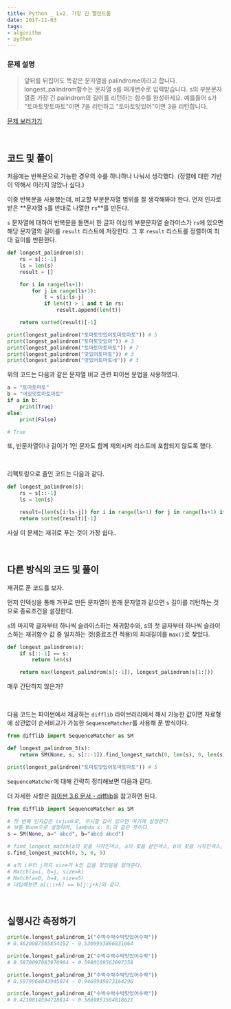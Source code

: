 ```yaml
---
title: Python _ Lv2. 가장 긴 펠린드롬
date: 2017-11-03
tags:
- algorithm
- python
---
```


### 문제 설명

> 앞뒤를 뒤집어도 똑같은 문자열을 palindrome이라고 합니다.
longest_palindrom함수는 문자열 s를 매개변수로 입력받습니다.
s의 부분문자열중 가장 긴 palindrom의 길이를 리턴하는 함수를 완성하세요.
예를들어 s가 "토마토맛토마토"이면 7을 리턴하고 "토마토맛있어"이면 3을 리턴합니다.


<a href="https://programmers.co.kr/learn/challenge_codes/85" target="_blank">문제 보러가기</a>

<br>

## 코드 및 풀이

처음에는 반복문으로 가능한 경우의 수를 하나하나 나눠서 생각했다. (정렬에 대한 기반이 약해서 이러지 않았나 싶다.)

이중 반복문을 사용했는데, 비교할 부분문자열 범위를 잘 생각해봐야 한다. 먼저 인자로 받은 **문자열 `s`를 반대로 나열한 `rs`**를 만든다.

`s` 문자열에 대하여 반복문을 돌면서 한 글자 이상의 부분문자열 슬라이스가 `rs`에 있으면 해당 문자열의 길이를 `result` 리스트에 저장한다. 그 후 `result` 리스트를 정렬하여 최대 길이를 반환한다.


```python
def longest_palindrom(s):
    rs = s[::-1]
    ls = len(s)
    result = []

    for i in range(ls+1):
        for j in range(ls+1):
            t = s[i:ls-j]
            if len(t) > 1 and t in rs:
                result.append(len(t))

    return sorted(result)[-1]

print(longest_palindrom("토마토맛있어토마토마토")) # 5
print(longest_palindrom("토마토맛있어")) # 3
print(longest_palindrom("토마토마토마토")) # 7
print(longest_palindrom("맛있어토마토")) # 3
print(longest_palindrom("맛있어토마토네")) # 3
```

위의 코드는 다음과 같은 문자열 비교 관련 파이썬 문법을 사용하였다.

```python
a = "토마토마토"
b = "어있맛토마토마토"
if a in b:
    print(True)
else:
    print(False)

# True
```

또, 빈문자열이나 길이가 1인 문자도 함께 제외시켜 리스트에 포함되지 않도록 했다.

<br>

리펙토링으로 줄인 코드는 다음과 같다.

```python
def longest_palindrom(s):
    rs = s[::-1]
    ls = len(s)

    result=[len(s[i:ls-j]) for i in range(ls+1) for j in range(ls+1) if s[i:ls-j] in rs and (len(s[i:ls-j]) > 1)]
    return sorted(result)[-1]
```

사실 이 문제는 재귀로 푸는 것이 가장 쉽다..

<br>

## 다른 방식의 코드 및 풀이

재귀로 푼 코드를 보자.

먼저 인덱싱을 통해 거꾸로 만든 문자열이 원래 문자열과 같으면 `s` 길이를 리턴하는 것으로 종료조건을 설정한다.

`s`의 마지막 글자부터 하나씩 슬라이스하는 재귀함수와, s의 첫 글자부터 하나씩 슬라이스하는 재귀함수 값 중 일치하는 것(종료조건 적용)의 최대길이를 `max()`로 찾았다.


```python
def longest_palindrom(s):
    if s[::-1] == s:
        return len(s)

    return max(longest_palindrom(s[:-1]), longest_palindrom(s[1:]))
```

매우 간단하지 않은가?

<br>

다음 코드는 파이썬에서 제공하는 `difflib` 라이브러리에서 해시 가능한 값이면 자료형에 상관없이 순서비교가 가능한 `SequenceMatcher`를 사용해 푼 방식이다.

```python
from difflib import SequenceMatcher as SM

def longest_palindrom_3(s):
    return SM(None, s, s[::-1]).find_longest_match(0, len(s), 0, len(s)).size

print(longest_palindrom("토마토맛있어토마토마토")) # 5
```

`SequenceMatcher`에 대해 간략히 정리해보면 다음과 같다.

더 자세한 사항은 <a href="https://docs.python.org/3.6/library/difflib.html" target="_blank">파이썬 3.6 문서 - difflib</a>을 참고하면 된다.

```python
from difflib import SequenceMatcher as SM

# 첫 번째 인자값은 isjunk로, 무시할 값이 있으면 여기에 설정한다.
# 보통 None으로 설정하며, lambda x: 0;과 같은 뜻이다.
s = SM(None, a=" abcd", b="abcd abcd")
```

```python
# find_longest_match(a의 찾을 시작인덱스, a의 찾을 끝인덱스, b의 찾을 시작인덱스, b의 찾을 끝인덱스)
s.find_longest_match(0, 5, 0, 9)

# a의 i부터 j까지 size가 k인 값을 찾았음을 알려준다.
# Match(a=i, b=j, size=k)
# Match(a=0, b=4, size=5)
# 대입해보면 a[i:i+k] == b[j:j+k]와 같다.
```

<br>

## 실행시간 측정하기

```python
print(e.longest_palindrom_1("수박수박수박맛있어수박"))
# 0.4620087565854192 ~ 0.5309993866831064

print(e.longest_palindrom_2("수박수박수박맛있어수박"))
# 0.5870097083970904 ~ 0.5980109563097358

print(e.longest_palindrom_3("수박수박수박맛있어수박"))
# 0.5979964043945074 ~ 0.9469949873164296

print(e.longest_palindrom_4("수박수박수박맛있어수박"))
# 0.4210014594718814 ~ 0.5869951564818621
```

<br>
